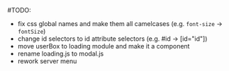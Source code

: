 #TODO:
- fix css global names and make them all camelcases (e.g. `font-size` -> `fontSize`)
- change id selectors to id attribute selectors (e.g. #id -> [id="id"])
- move userBox to loading module and make it a component
- rename loading.js to modal.js
- rework server menu 